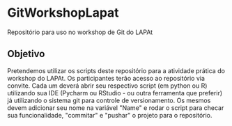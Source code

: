 # GitWorkshopLapat
Repositório para uso no workshop de Git do LAPAt

## Objetivo
Pretendemos utilizar os scripts deste repositório para a atividade prática do workshop do LAPAt.
Os participantes terão acesso ao repositório via convite. Cada um deverá abrir seu respectivo script (em python ou R) utilizando sua IDE (Pycharm ou RStudio - ou outra ferramenta que preferir) já utilizando o sistema git para controle de versionamento.
Os mesmos devem adicionar seu nome na variável "Name" e rodar o script para checar sua funcionalidade, "commitar" e "pushar" o projeto para o repositório.
